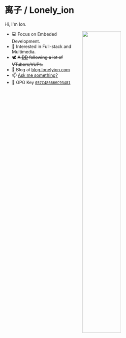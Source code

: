 # 离子 / Lonely_ion

Hi, I'm Ion.

<a href="https://github.com/wuhan005?tab=repositories">
  <img align="right" src="https://github-readme-stats.vercel.app/api?username=lonelyion&show_icons=true&title_color=A39EBC&icon_color=A39EBC&text_color=000&bg_color=ffffff&hide_border=true" width="50%" />
</a>

+ 💻 Focus on Embeded Development.
+ 🎨 Interested in Full-stack and Multimedia.
+ 🕊 <s>A [DD](https://zh.moegirl.org.cn/index.php?title=DD%E5%85%9A) following a lot of VTubers/VUPs.</s>
+ 🏡 Blog at [blog.lonelyion.com](https://blog.lonelyion.com)
+ 📫 [Ask me something?](https://box.lonelyion.com/_/lonelyion)
+ 🔑 GPG Key [`057C486666C93481`](https://keybase.io/lonely_ion/pgp_keys.asc)
